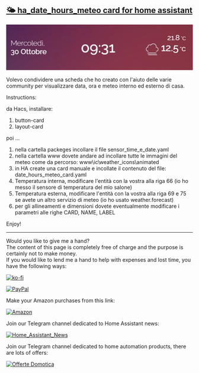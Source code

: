 <h2><span style="text-decoration: underline;"><strong>🌤️ ha_date_hours_meteo card for home assistant</strong></span></h2>

<p><img src="example/example1.jpg" alt="" /></p>

<p>Volevo condividere una scheda che ho creato con l'aiuto delle varie community per visualizzare data, ora e meteo interno ed esterno di casa.</p>

<p dir="auto">Instructions:</p>

da Hacs, installare:
1. button-card
2. layout-card

poi ...
1. nella cartella packeges incollare il file sensor_time_e_date.yaml
2. nella cartella www dovete andare ad incollare tutte le immagini del meteo come da percorso: www\ic\weather_icons\animated
3. in HA create una card manuale e incollate il contenuto del file: date_hours_meteo_card.yaml
4. Temperatura interna, modificare l'entità con la vostra alla riga 66 (io ho messo il sensore di temperatura del mio salone)
5. Temperatura esterna, modificare l'entità con la vostra alla riga 69 e 75 se avete un altro servizio di meteo (io ho usato weather.forecast)
6. per gli allineamenti e dimensioni dovete eventualmente modificare i parametri alle righe CARD, NAME, LABEL


<p>Enjoy!</p>

----------------------------------------
<p>Would you like to give me a hand?<br />The content of this page is completely free of charge and the purpose is certainly not to make money.<br />If you would like to lend me a hand to help with expenses and lost time, you have the following ways:</p>

[![ko-fi](https://ko-fi.com/img/githubbutton_sm.svg)](https://ko-fi.com/C0C713VTGJ)

[![PayPal](https://github.com/Simonz82/desktop-tutorial/blob/main/paypal.svg)](https://www.paypal.com/paypalme/simongmail)

Make your Amazon purchases from this link:

[![Amazon](https://github.com/Simonz82/desktop-tutorial/blob/main/Amazon_logo.jpg)](https://amzn.to/3XWWTgz)

Join our Telegram channel dedicated to Home Assistant news:

[![Home_Assistant_News](https://github.com/Simonz82/desktop-tutorial/blob/main/home_assistant_news.jpg)](https://t.me/Home_Assistant_News)

Join our Telegram channel dedicated to home automation products, there are lots of offers:

[![Offerte Domotica](https://github.com/Simonz82/desktop-tutorial/blob/main/offerte_domotica.jpg)](https://t.me/offerte_domotica_ita)

